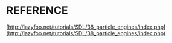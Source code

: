 # REFERENCE

[http://lazyfoo.net/tutorials/SDL/38_particle_engines/index.php](http://lazyfoo.net/tutorials/SDL/38_particle_engines/index.php)

